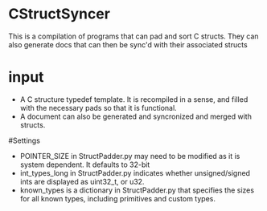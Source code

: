 # CStructSyncer
This is a compilation of programs that can pad and sort C structs. 
They can also generate docs that can then be sync'd with their associated structs

# input
* A C structure typedef template. It is recompiled in a sense, and filled with the necessary pads so that it is functional.
* A document can also be generated and syncronized and merged with structs.

#Settings
* POINTER_SIZE in StructPadder.py may need to be modified as it is system dependent. It defaults to 32-bit
* int_types_long in StructPadder.py indicates whether unsigned/signed ints are displayed as uint32_t, or u32.
* known_types is a dictionary in StructPadder.py that specifies the sizes for all known types, including primitives and custom types.
